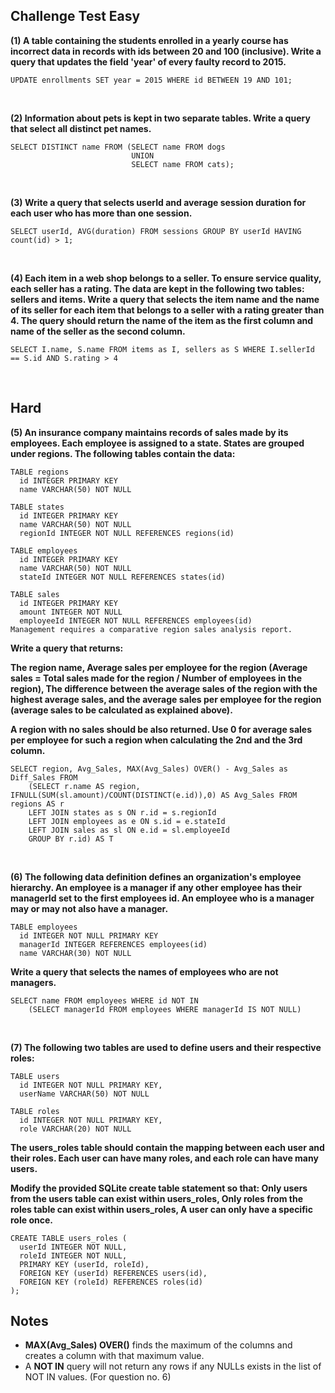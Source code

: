 ## Challenge Test Easy
**(1) A table containing the students enrolled in a yearly course has incorrect data in records with ids between 20 and 100 (inclusive). Write a query that updates the field 'year' of every faulty record to 2015.**

```
UPDATE enrollments SET year = 2015 WHERE id BETWEEN 19 AND 101;
```
<br/>

**(2) Information about pets is kept in two separate tables. Write a query that select all distinct pet names.**

```
SELECT DISTINCT name FROM (SELECT name FROM dogs
                           UNION
                           SELECT name FROM cats);
```
<br/>

**(3) Write a query that selects userId and average session duration for each user who has more than one session.**

```
SELECT userId, AVG(duration) FROM sessions GROUP BY userId HAVING count(id) > 1;
```
<br/>

**(4) Each item in a web shop belongs to a seller. To ensure service quality, each seller has a rating. The data are kept in the following two tables: sellers and items. Write a query that selects the item name and the name of its seller for each item that belongs to a seller with a rating greater than 4. The query should return the name of the item as the first column and name of the seller as the second column.**

```
SELECT I.name, S.name FROM items as I, sellers as S WHERE I.sellerId == S.id AND S.rating > 4
```
<br/>

## Hard
**(5) An insurance company maintains records of sales made by its employees. Each employee is assigned to a state. States are grouped under regions. The following tables contain the data:**
```
TABLE regions
  id INTEGER PRIMARY KEY
  name VARCHAR(50) NOT NULL

TABLE states
  id INTEGER PRIMARY KEY
  name VARCHAR(50) NOT NULL
  regionId INTEGER NOT NULL REFERENCES regions(id)

TABLE employees
  id INTEGER PRIMARY KEY
  name VARCHAR(50) NOT NULL
  stateId INTEGER NOT NULL REFERENCES states(id)

TABLE sales
  id INTEGER PRIMARY KEY
  amount INTEGER NOT NULL
  employeeId INTEGER NOT NULL REFERENCES employees(id)  
Management requires a comparative region sales analysis report.
```
**Write a query that returns:**

**The region name, Average sales per employee for the region (Average sales = Total sales made for the region / Number of employees in the region), The difference between the average sales of the region with the highest average sales, and the average sales per employee for the region (average sales to be calculated as explained above).**

**A region with no sales should be also returned. Use 0 for average sales per employee for such a region when calculating the 2nd and the 3rd column.**

```
SELECT region, Avg_Sales, MAX(Avg_Sales) OVER() - Avg_Sales as Diff_Sales FROM    
    (SELECT r.name AS region, IFNULL(SUM(sl.amount)/COUNT(DISTINCT(e.id)),0) AS Avg_Sales FROM regions AS r
    LEFT JOIN states as s ON r.id = s.regionId
    LEFT JOIN employees as e ON s.id = e.stateId
    LEFT JOIN sales as sl ON e.id = sl.employeeId
    GROUP BY r.id) AS T
```
<br/>

**(6) The following data definition defines an organization's employee hierarchy. An employee is a manager if any other employee has their managerId set to the first employees id. An employee who is a manager may or may not also have a manager.**
```
TABLE employees
  id INTEGER NOT NULL PRIMARY KEY
  managerId INTEGER REFERENCES employees(id)
  name VARCHAR(30) NOT NULL
```
**Write a query that selects the names of employees who are not managers.**
```
SELECT name FROM employees WHERE id NOT IN 
    (SELECT managerId FROM employees WHERE managerId IS NOT NULL)
```
<br/>

**(7) The following two tables are used to define users and their respective roles:**
```
TABLE users
  id INTEGER NOT NULL PRIMARY KEY,
  userName VARCHAR(50) NOT NULL

TABLE roles
  id INTEGER NOT NULL PRIMARY KEY,
  role VARCHAR(20) NOT NULL
```
**The users_roles table should contain the mapping between each user and their roles. Each user can have many roles, and each role can have many users.**

**Modify the provided SQLite create table statement so that: Only users from the users table can exist within users_roles, Only roles from the roles table can exist within users_roles, A user can only have a specific role once.**

```
CREATE TABLE users_roles (
  userId INTEGER NOT NULL,
  roleId INTEGER NOT NULL,
  PRIMARY KEY (userId, roleId),
  FOREIGN KEY (userId) REFERENCES users(id),
  FOREIGN KEY (roleId) REFERENCES roles(id)
);
```
## Notes
- **MAX(Avg_Sales) OVER()** finds the maximum of the columns and creates a column with that maximum value.
- A **NOT IN** query will not return any rows if any NULLs exists in the list of NOT IN values. (For question no. 6)

